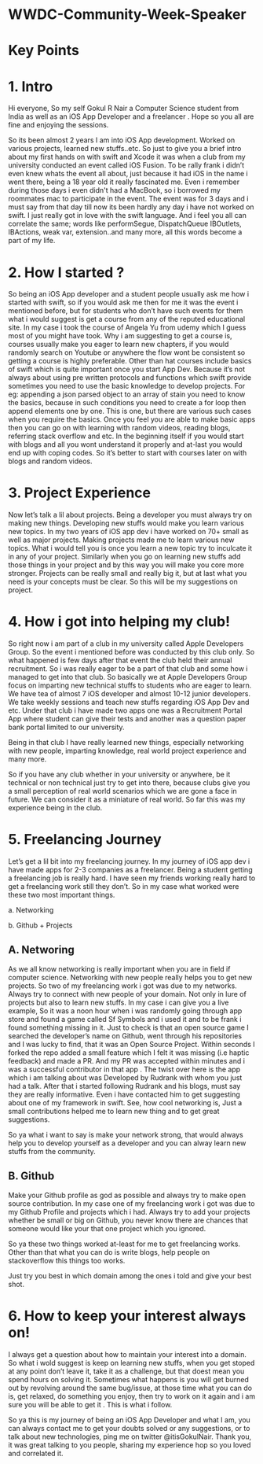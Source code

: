 # WWDC-Community-Week-Speaker

# Key Points

# 1. Intro

Hi everyone, So my self Gokul R Nair a Computer Science student from India as well as an iOS App Developer and a freelancer . Hope so you all are fine and enjoying the sessions.

So its been almost 2 years I am into iOS App development. Worked on various projects, learned new stuffs..etc. So just to give you a brief intro about my first hands on with swift and Xcode it was when a club from my university conducted an event called iOS Fusion. To be rally frank i didn’t even knew whats the event all about, just because it had iOS in the name i went there, being a 18 year old it really fascinated me. Even i remember during those days i even didn't had a MacBook, so i borrowed my roommates mac to participate in the event. The event was for 3 days and i must say from that day till now its been hardly any day i have not worked on swift. I just really got in love with the swift language. And i feel you all can correlate the same; words like performSegue, DispatchQueue IBOutlets, IBActions, weak var, extension..and many more, all this words become a part of my life.

# 2. How I started ?

So being an iOS App developer and a student people usually ask me how i started with swift, so if you would ask me then for me it was the event i mentioned before, but for students who don’t have such events for them what i would suggest is get a course from any of the reputed educational site. In my case i took the course of Angela Yu from udemy which I guess most of you might have took. Why i am suggesting to get a course is, courses usually make you eager to learn new chapters, if you would randomly search on Youtube or anywhere the flow wont be consistent so getting a course is highly preferable. Other than hat courses include basics of swift which is quite important once you start App Dev. Because it’s not always about using pre written protocols and functions which swift provide sometimes you need to use the basic knowledge to develop projects. For eg: appending a json parsed object to an array of stain you need to know the basics, because in such conditions you need to create a for loop then append elements one by one. This is one, but there are various such cases when you require the basics. Once you feel you are able to make basic apps then you can go on with learning with random videos, reading blogs, referring stack overflow and etc. In the beginning itself if you would start with blogs and all you wont understand it properly and at-last you would end up with coping codes. So it’s better to start with courses later on with blogs and random videos.

# 3. Project Experience

Now let’s talk a lil about projects. Being a developer you must always try on making new things. Developing new stuffs would make you learn various new topics. In my two years of iOS app dev i have worked on 70+ small as well as major projects. Making projects made me to learn various new topics. What i would tell you is once you learn a new topic try to inculcate it in any of your project. Similarly when you go on learning new stuffs add those things in your project and by this way you will make you core more stronger. Projects can be really small and really big it, but at last what you need is your concepts must be clear. So this will be my suggestions on project.

# 4. How i got into helping my club!

So right now i am part of a club in my university called Apple Developers Group. So the event i mentioned before was conducted by this club only. So what happened is few days after that event the club held their annual recruitment. So i was really eager to be a part of that club and some how i managed to get into that club. So basically we at Apple Developers Group focus on imparting new technical stuffs to students who are eager to learn. We have tea of almost 7 iOS developer and almost 10-12 junior developers. We take weekly sessions and teach new stuffs regarding iOS App Dev and etc.
Under that club i have made two apps one was a Recruitment Portal App where student can give their tests and another was a question paper bank portal limited to our university.

Being in that club I have really learned new things, especially networking with new people, imparting knowledge, real world project experience and many more.

So if you have any club whether in your university or anywhere, be it technical or non technical just try to get into there, because clubs give you a small perception of real world scenarios which we are gone a face in future. We can consider it as a miniature of real world.  So far this was my experience being in the club.


# 5. Freelancing Journey

Let’s get a lil bit into my freelancing journey. In my journey of iOS app dev i have made apps for 2-3 companies as a freelancer. Being a student getting a freelancing job is really hard. I have seen my friends working really hard to get a freelancing work still they don’t. So in my case what worked were these two most important things.

a. Networking

b. Github + Projects



## A. Networing 

As we all know networking is really important when you are in field if computer science. Networking with new people really helps you to get new projects. So two of my freelancing work i got was due to my networks. Always try to connect with new people of your domain. Not only in lure of projects but also to learn new stuffs.
In my case i can give you a live example, So it was a noon hour when i was randomly going through app store and found a game called Sf Symbols and i used it and to be frank i found something missing in it. Just to check is that an open source game I searched the developer’s name on Github, went through his repositories and I was lucky to find, that it was an Open Source Project. Within seconds I forked the repo added a small feature which I felt it was missing (i.e haptic feedback) and made a PR. And my PR was accepted within minutes and i was a successful contributor in that app . The twist over here is the app which i am talking about was Developed by Rudrank with whom you just had a talk. After that i started following Rudrank and his blogs, must say they are really informative. Even i have contacted him to get suggesting about one of my framework in swift. See, how cool networking is, Just a small contributions helped me to learn new thing and to get great suggestions.

So ya what i want to say is make your network strong, that would always help you to develop yourself as a developer and you can alway learn new stuffs from the community.

## B. Github 

Make your Github profile as god as possible and always try to make open source contribution. In my case one of my freelancing work i got was due to my Github Profile and projects which i had. Always try to add your projects whether be small or big on Github, you never know there are chances that someone would like your that one project which you ignored.

So ya these two things worked at-least for me to get freelancing works. Other than that what you can do is write blogs, help people on stackoverflow this things too works.

Just try you best in which domain among the ones i told and give your best shot.

# 6. How to keep your interest always on!
I always get a question about how to maintain your interest into a domain. So what i wold suggest is keep on learning new stuffs, when you get stoped at any point don’t leave it, take it as a challenge, but that doest mean you spend hours on solving it. Sometimes what happens is you will get burned out by revolving around the same bug/issue, at those time what you can do is, get relaxed, do something you enjoy,  then try to work on it again and i am sure you will be able to get it . This is what i follow.

So ya this is my journey of being an iOS App Developer and what I am, you can always contact me to get your doubts solved or any suggestions, or to talk about new technologies, ping me on twitter @itisGokulNair. Thank you, it was great talking to you people, sharing my experience hop so you loved and correlated it.
